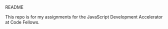README

This repo is for my assignments for the JavaScript Development Accelerator at Code Fellows.
